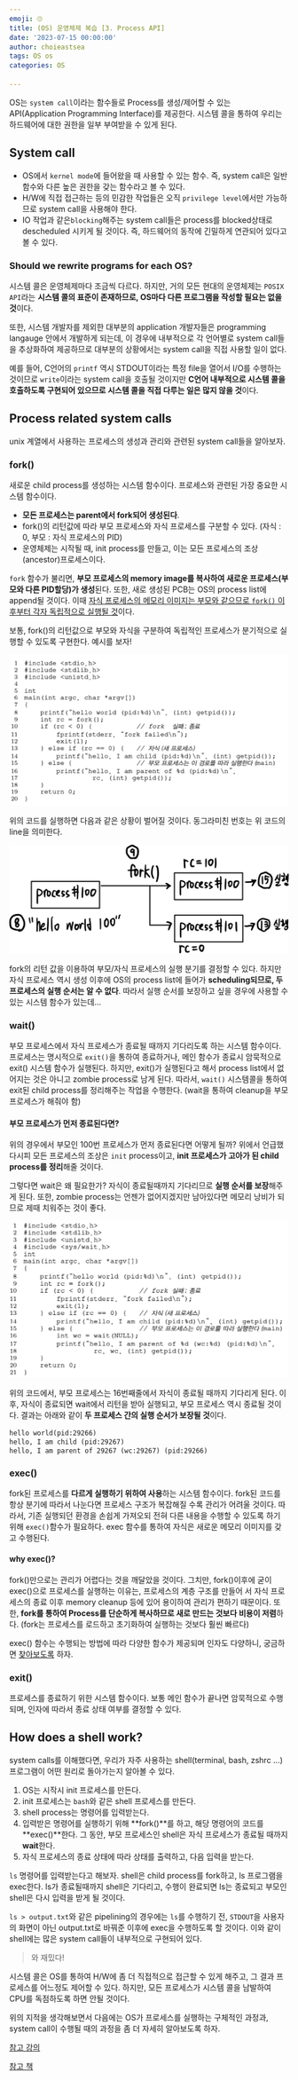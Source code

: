 ```yaml
---
emoji: 🙄
title: (OS) 운영체제 복습 [3. Process API]
date: '2023-07-15 00:00:00'
author: choieastsea
tags: OS os 
categories: OS

---
```


OS는 `system call`이라는 함수들로 Process를 생성/제어할 수 있는 API(Application Programming Interface)를 제공한다. 시스템 콜을 통하여 우리는 하드웨어에 대한 권한을 일부 부여받을 수 있게 된다.

## System call

- OS에서 `kernel mode`에 들어왔을 때 사용할 수 있는 함수. 즉, system call은 일반 함수와 다른 높은 권한을 갖는 함수라고 볼 수 있다.
- H/W에 직접 접근하는 등의 민감한 작업들은 오직 `privilege level`에서만 가능하므로 system call을 사용해야 한다.
- IO 작업과 같은`blocking`해주는 system call들은 process를 blocked상태로 descheduled 시키게 될 것이다. 즉, 하드웨어의 동작에 긴밀하게 연관되어 있다고 볼 수 있다.

### Should we rewrite programs for each OS?

시스템 콜은 운영체제마다 조금씩 다르다. 하지만, 거의 모든 현대의 운영체제는 `POSIX API`라는 **시스템 콜의 표준이 존재하므로, OS마다 다른 프로그램을 작성할 필요는 없을 것**이다.

또한, 시스템 개발자를 제외한 대부분의 application 개발자들은 programming langauge 안에서 개발하게 되는데, 이 경우에 내부적으로 각 언어별로 system call들을 추상화하여 제공하므로 대부분의 상황에서는 system call을 직접 사용할 일이 없다.

예를 들어, C언어의 `printf` 역시 STDOUT이라는 특정 file을 열어서 I/O를 수행하는 것이므로 `write`이라는 system call을 호출될 것이지만 **C언어 내부적으로 시스템 콜을 호출하도록 구현되어 있으므로 시스템 콜을 직접 다루는 일은 많지 않을 것**이다.

## Process related system calls

unix 계열에서 사용하는 프로세스의 생성과 관리와 관련된 system call들을 알아보자.

### fork()

새로운 child process를 생성하는 시스템 함수이다. 프로세스와 관련된 가장 중요한 시스템 함수이다.

- **모든 프로세스는 parent에서 fork되어 생성된다**.
- fork()의 리턴값에 따라 부모 프로세스와 자식 프로세스를 구분할 수 있다. (자식 : 0, 부모 : 자식 프로세스의 PID)
- 운영체제는 시작될 때, init process를 만들고, 이는 모든 프로세스의 조상(ancestor)프로세스이다.

`fork` 함수가 불리면, **부모 프로세스의 memory image를 복사하여 새로운 프로세스(부모와 다른 PID할당)가 생성**된다. 또한, 새로 생성된 PCB는 OS의 process list에 append될 것이다. 이때 <u>자식 프로세스의 메모리 이미지는 부모와 같으므로 `fork()` 이후부터 각자 독립적으로 실행될 것</u>이다. 

보통, fork()의 리턴값으로 부모와 자식을 구분하여 독립적인 프로세스가 분기적으로 실행할 수 있도록 구현한다. 예시를 보자!

![fork](fork.png)

위의 코드를 실행하면 다음과 같은 상황이 벌어질 것이다. 동그라미친 번호는 위 코드의 line을 의미한다.

![fork_visulize](fork_visulize.png)

fork의 리턴 값을 이용하여 부모/자식 프로세스의 실행 분기를 결정할 수 있다. 하지만 자식 프로세스 역시 생성 이후에 OS의 process list에 들어가 **scheduling되므로, 두 프로세스의 실행 순서는 알 수 없다**. 따라서 실행 순서를 보장하고 싶을 경우에 사용할 수 있는 시스템 함수가 있는데...

### wait()

부모 프로세스에서 자식 프로세스가 종료될 때까지 기다리도록 하는 시스템 함수이다. 프로세스는 명시적으로 `exit()`을 통하여 종료하거나, 메인 함수가 종료시 암묵적으로 exit() 시스템 함수가 실행된다. 하지만, exit()가 실행된다고 해서 process list에서 없어지는 것은 아니고 zombie process로 남게 된다. 따라서, `wait()` 시스템콜을 통하여 exit된 child process를 정리해주는 작업을 수행한다. (wait을 통하여 cleanup을 부모 프로세스가 해줘야 함)

#### 부모 프로세스가 먼저 종료된다면?

위의 경우에서 부모인 100번 프로세스가 먼저 종료된다면 어떻게 될까? 위에서 언급했다시피 모든 프로세스의 조상은 `init` process이고, **init 프로세스가 고아가 된 child process를 정리**해줄 것이다. 

그렇다면 wait은 왜 필요한가? 자식이 종료될때까지 기다리므로 **실행 순서를 보장**해주게 된다. 또한, zombie process는 언젠가 없어지겠지만 남아있다면 메모리 낭비가 되므로 제때 치워주는 것이 좋다.

![wait](wait.png)

위의 코드에서, 부모 프로세스는 16번째줄에서 자식이 종료될 때까지 기다리게 된다. 이후, 자식이 종료되면 wait에서 리턴을 받아 실행되고, 부모 프로세스 역시 종료될 것이다. 결과는 아래와 같이 **두 프로세스 간의 실행 순서가 보장될 것**이다.

```shell
hello world(pid:29266) 
hello, I am child (pid:29267) 
hello, I am parent of 29267 (wc:29267) (pid:29266)
```

### exec()

fork된 프로세스를 **다르게 실행하기 위하여 사용**하는 시스템 함수이다. fork된 코드를 항상 분기에 따라서 나눈다면 프로세스 구조가 복잡해질 수록 관리가 어려울 것이다. 따라서, 기존 실행되던 환경을 손쉽게 가져오되 전혀 다른 내용을 수행할 수 있도록 하기 위해 `exec()`함수가 필요하다. exec 함수를 통하여 자식은 새로운 메모리 이미지를 갖고 수행된다.

#### why exec()?

fork()만으로는 관리가 어렵다는 것을 깨달았을 것이다. 그치만, fork()이후에 굳이 exec()으로 프로세스를 실행하는 이유는, 프로세스의 계층 구조를 만들어 서 자식 프로세스의 종료 이후 memory cleanup 등에 있어 용이하여 관리가 편하기 때문이다. 또한, **fork를 통하여 Process를 단순하게 복사하므로 새로 만드는 것보다 비용이 저렴**하다. (fork는 프로세스를 로드하고 초기화하여 실행하는 것보다 훨씬 빠르다)

exec() 함수는 수행되는 방법에 따라 다양한 함수가 제공되며 인자도 다양하니, 궁금하면 [찾아보도록](https://man7.org/linux/man-pages/man3/exec.3.html) 하자.

### exit()

프로세스를 종료하기 위한 시스템 함수이다. 보통 메인 함수가 끝나면 암묵적으로 수행되며, 인자에 따라서 종료 상태 여부를 결정할 수 있다.



## How does a shell work?

system calls를 이해했다면, 우리가 자주 사용하는 shell(terminal, bash, zshrc ...)프로그램이 어떤 원리로 돌아가는지 알아볼 수 있다.

1. OS는 시작시 init 프로세스를 만든다.
2. init 프로세스는 `bash`와 같은 shell 프로세스를 만든다.
3. shell process는 명령어를 입력받는다. 
4. 입력받은 명령어를 실행하기 위해 **fork()**를 하고, 해당 명령어의 코드를 **exec()**한다. 그 동안, 부모 프로세스인 shell은 자식 프로세스가 종료될 때까지 **wait**한다.
5. 자식 프로세스의 종료 상태에 따라 상태를 출력하고, 다음 입력을 받는다.

 `ls` 명령어를 입력받는다고 해보자. shell은 child process를 fork하고, ls 프로그램을 exec한다. ls가 종료될때까지 shell은 기다리고, 수행이 완료되면 ls는 종료되고 부모인 shell은 다시 입력을 받게 될 것이다.

`ls > output.txt`와 같은 pipelining의 경우에는 `ls`를 수행하기 전, `STDOUT`을 사용자의 화면이 아닌 output.txt로 바꿔준 이후에 exec을 수행하도록 할 것이다. 이와 같이 shell에는 많은 system call들이 내부적으로 구현되어 있다.

> 와 재밌다!



시스템 콜은 OS를 통하여 H/W에 좀 더 직접적으로 접근할 수 있게 해주고, 그 결과 프로세스를 어느정도 제어할 수 있다. 하지만, 모든 프로세스가 시스템 콜을 남발하여 CPU를 독점하도록 하면 안될 것이다. 

위의 지적을 생각해보면서 다음에는 OS가 프로세스를 실행하는 구체적인 과정과, system call이 수행될 때의 과정을 좀 더 자세히 알아보도록 하자. 



[참고 강의](https://www.youtube.com/watch?v=8ad4DzlZwgI&list=PLDW872573QAb4bj0URobvQTD41IV6gRkx&index=3)

[참고 책](https://pages.cs.wisc.edu/~remzi/OSTEP/)